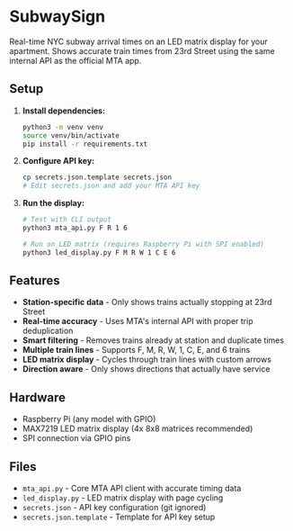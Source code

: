 # SubwaySign

Real-time NYC subway arrival times on an LED matrix display for your apartment. Shows accurate train times from 23rd Street using the same internal API as the official MTA app.

## Setup

1. **Install dependencies:**
   ```bash
   python3 -m venv venv
   source venv/bin/activate
   pip install -r requirements.txt
   ```

2. **Configure API key:**
   ```bash
   cp secrets.json.template secrets.json
   # Edit secrets.json and add your MTA API key
   ```

3. **Run the display:**
   ```bash
   # Test with CLI output
   python3 mta_api.py F R 1 6
   
   # Run on LED matrix (requires Raspberry Pi with SPI enabled)
   python3 led_display.py F M R W 1 C E 6
   ```

## Features

- **Station-specific data** - Only shows trains actually stopping at 23rd Street
- **Real-time accuracy** - Uses MTA's internal API with proper trip deduplication
- **Smart filtering** - Removes trains already at station and duplicate times
- **Multiple train lines** - Supports F, M, R, W, 1, C, E, and 6 trains
- **LED matrix display** - Cycles through train lines with custom arrows
- **Direction aware** - Only shows directions that actually have service

## Hardware

- Raspberry Pi (any model with GPIO)
- MAX7219 LED matrix display (4x 8x8 matrices recommended)
- SPI connection via GPIO pins

## Files

- `mta_api.py` - Core MTA API client with accurate timing data
- `led_display.py` - LED matrix display with page cycling  
- `secrets.json` - API key configuration (git ignored)
- `secrets.json.template` - Template for API key setup
